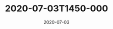 ---
date: 2020-07-03
title: 2020-07-03T1450-000
hero: 2020/2020-07-03T1450-000.jpeg

# briefly describe the image…
alt: ''

# insert the closed caption text after the three-dash break…
# (include line-breaks, punctuation, and capitalization)
---